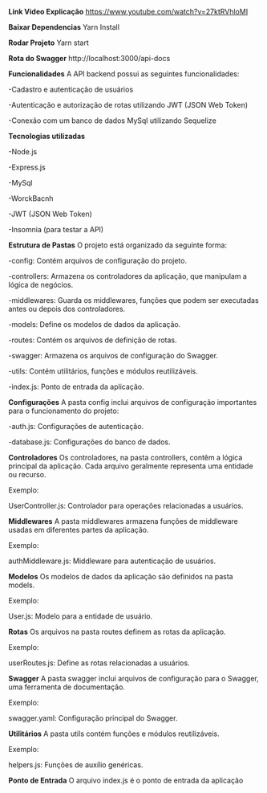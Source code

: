 **Link Video Explicação**
https://www.youtube.com/watch?v=27ktRVhloMI

**Baixar Dependencias**
Yarn Install

**Rodar Projeto**
Yarn start

**Rota do Swagger**
http://localhost:3000/api-docs

**Funcionalidades**
A API backend possui as seguintes funcionalidades:

-Cadastro e autenticação de usuários

-Autenticação e autorização de rotas utilizando JWT (JSON Web Token)

-Conexão com um banco de dados MySql utilizando Sequelize

**Tecnologias utilizadas**

-Node.js

-Express.js

-MySql

-WorckBacnh

-JWT (JSON Web Token)

-Insomnia (para testar a API)

**Estrutura de Pastas**
O projeto está organizado da seguinte forma:

-config: Contém arquivos de configuração do projeto.

-controllers: Armazena os controladores da aplicação, que manipulam a lógica de negócios.

-middlewares: Guarda os middlewares, funções que podem ser executadas antes ou depois dos controladores.

-models: Define os modelos de dados da aplicação.

-routes: Contém os arquivos de definição de rotas.

-swagger: Armazena os arquivos de configuração do Swagger.

-utils: Contém utilitários, funções e módulos reutilizáveis.

-index.js: Ponto de entrada da aplicação.

**Configurações**
A pasta config inclui arquivos de configuração importantes para o funcionamento do projeto:

-auth.js: Configurações de autenticação.

-database.js: Configurações do banco de dados.

**Controladores**
Os controladores, na pasta controllers, contêm a lógica principal da aplicação. Cada arquivo geralmente representa uma entidade ou recurso.

Exemplo:

UserController.js: Controlador para operações relacionadas a usuários.

**Middlewares**
A pasta middlewares armazena funções de middleware usadas em diferentes partes da aplicação.

Exemplo:

authMiddleware.js: Middleware para autenticação de usuários.

**Modelos**
Os modelos de dados da aplicação são definidos na pasta models.

Exemplo:

User.js: Modelo para a entidade de usuário.

**Rotas**
Os arquivos na pasta routes definem as rotas da aplicação.

Exemplo:

userRoutes.js: Define as rotas relacionadas a usuários.

**Swagger**
A pasta swagger inclui arquivos de configuração para o Swagger, uma ferramenta de documentação.

Exemplo:

swagger.yaml: Configuração principal do Swagger.

**Utilitários**
A pasta utils contém funções e módulos reutilizáveis.

Exemplo:

helpers.js: Funções de auxílio genéricas.

**Ponto de Entrada**
O arquivo index.js é o ponto de entrada da aplicação
